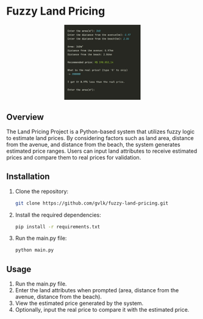 # Fuzzy Land Pricing

<div align="center">
    <p>
        <img src="screenshots/screenshot.jpg" alt="Screenshot" width="200"/>
    </p>
</div>

## Overview
The Land Pricing Project is a Python-based system that utilizes fuzzy logic to estimate land prices. By considering factors such as land area, distance from the avenue, and distance from the beach, the system generates estimated price ranges. Users can input land attributes to receive estimated prices and compare them to real prices for validation.

## Installation

1. Clone the repository:

    ```bash
    git clone https://github.com/gvlk/fuzzy-land-pricing.git
    ```

2. Install the required dependencies:

    ```bash
    pip install -r requirements.txt
    ```

3. Run the main.py file:

    ```bash
    python main.py
    ```

## Usage

1. Run the main.py file.
2. Enter the land attributes when prompted (area, distance from the avenue, distance from the beach).
3. View the estimated price generated by the system.
4. Optionally, input the real price to compare it with the estimated price.


